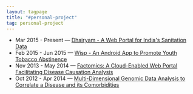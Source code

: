 ```yaml
---
layout: tagpage
title: "#personal-project"
tag: personal-project
---
```

<ul>
	<li>
		<span class="post-date">Mar 2015 - Present &mdash; </span>
    	<a class="post-link" href="https://swetharevanur.github.io/projects/dhairyam.html">Dhairyam - A Web Portal for India's Sanitation Data</a>
	</li>
	<li>
		<span class="post-date">Feb 2015 - Jun 2015 &mdash; </span>
    	<a class="post-link" href="https://swetharevanur.github.io/projects/wisp.html">Wisp - An Android App to Promote Youth Tobacco Abstinence</a>
	</li>
	<li>
		<span class="post-date">Nov 2013 - May 2014 &mdash; </span>
    	<a class="post-link" href="https://swetharevanur.github.io/projects/factomics.html">Factomics: A Cloud-Enabled Web Portal Facilitating Disease Causation Analysis</a>
	</li>
	<li>
		<span class="post-date">Oct 2012 - Apr 2014 &mdash; </span>
    	<a class="post-link" href="https://swetharevanur.github.io/projects/disease_corr.html">Multi-Dimensional Genomic Data Analysis to Correlate a Disease and its Comorbidities</a>
	</li>
</ul>